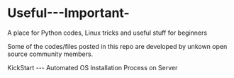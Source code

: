 # Useful---Important-
A place for Python codes, Linux tricks and useful stuff for beginners 

Some of the codes/files posted in this repo are developed by unkown open source community members.

KickStart --- Automated OS Installation Process on Server
